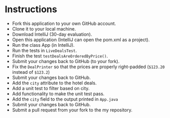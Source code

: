 Instructions
============

* Fork this application to your own GitHub account.
* Clone it to your local machine.
* Download IntelliJ (30-day evaluation).
* Open this application (IntelliJ can open the pom.xml as a project).
* Run the class App (in IntelliJ).
* Run the tests in `LiveDealsTest`.
* Finish the test `testDealsAreOrderedByPrice()`.
* Submit your changes back to GitHub (to your fork).
* Fix the `DealPrinter` so that the prices are properly right-padded (`$123.20` instead of `$123.2`)
* Submit your changes back to GitHub.
* Add the `city` attribute to the hotel deals.
* Add a unit test to filter based on city.
* Add functionality to make the unit test pass.
* Add the `city` field to the output printed in `App.java`
* Submit your changes back to GitHub.
* Submit a pull request from your fork to the my repository.
